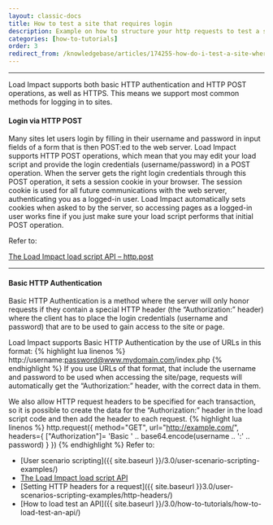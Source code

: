 ```yaml
---
layout: classic-docs
title: How to test a site that requires login
description: Example on how to structure your http requests to test a site that requires login
categories: [how-to-tutorials]
order: 3
redirect_from: /knowledgebase/articles/174255-how-do-i-test-a-site-where-you-need-to-login
---
```


***

Load Impact supports both basic HTTP authentication and HTTP POST operations, as well as HTTPS. This means we support most common methods for logging in to sites.

#### Login via HTTP POST

Many sites let users login by filling in their username and password in input fields of a form that is then POST:ed to the web server. Load Impact supports HTTP POST operations, which mean that you may edit your load script and provide the login credentials (username/password) in a POST operation. When the server gets the right login credentials through this POST operation, it sets a session cookie in your browser. The session cookie is used for all future communications with the web server, authenticating you as a logged-in user. Load Impact automatically sets cookies when asked to by the server, so accessing pages as a logged-in user works fine if you just make sure your load script performs that initial POST operation.

Refer to:

[The Load Impact load script API – http.post](https://loadimpact.com/load-script-api#http-post)

***

#### Basic HTTP Authentication

Basic HTTP Authentication is a method where the server will only honor requests if they contain a special HTTP header (the “Authorization:” header) where the client has to place the login credentials (username and password) that are to be used to gain access to the site or page.

Load Impact supports Basic HTTP Authentication by the use of URLs in this format:
{% highlight lua linenos %}
http://username:password@www.mydomain.com/index.php
{% endhighlight %}
If you use URLs of that format, that include the username and password to be used when accessing the site/page, requests will automatically get the “Authorization:” header, with the correct data in them.

We also allow HTTP request headers to be specified for each transaction, so it is possible to create the data for the “Authorization:” header in the load script code and then add the header to each request.
{% highlight lua linenos %}
http.request({
  method="GET",
  url="http://example.com/",
  headers={ ["Authorization"]= 'Basic ' .. base64.encode(username .. ':' .. password) }
})
{% endhighlight %}
Refer to:
- [User scenario scripting]({{ site.baseurl }}/3.0/user-scenario-scripting-examples/)
- [The Load Impact load script API](https://loadimpact.com/load-script-api)
- [Setting HTTP headers for a request]({{ site.baseurl }}3.0/user-scenarios-scripting-examples/http-headers/)
- [How to load test an API]({{ site.baseurl }}/3.0/how-to-tutorials/how-to-load-test-an-api/)
